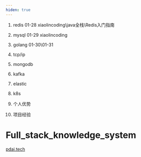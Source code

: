 ```yaml
---
hiden: true
---
```

1. redis 01-28  xiaolincoding\java全栈\Redis入门指南

2. mysql 01-29 xiaolincoding

3. golang 01-30\01-31

4. tcp/ip 

5. mongodb

6. kafka

7. elastic

8. k8s

9. 个人优势

10. 项目经验

# Full_stack_knowledge_system

[pdai.tech](https://pdai.tech/)
